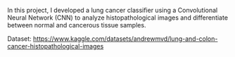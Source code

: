 In this project, I developed a lung cancer classifier using a Convolutional Neural Network (CNN) to analyze histopathological images and differentiate between normal and cancerous tissue samples.

Dataset: https://www.kaggle.com/datasets/andrewmvd/lung-and-colon-cancer-histopathological-images
